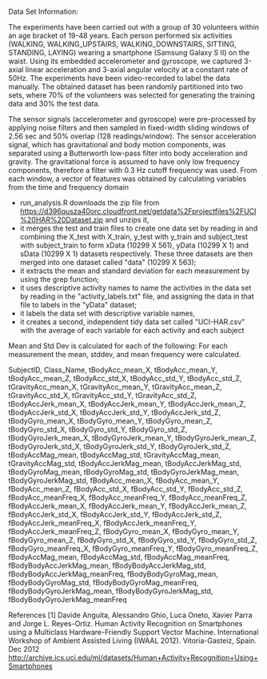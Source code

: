 Data Set Information:

The experiments have been carried out with a group of 30 volunteers within an age bracket of 19-48 years. Each person performed six activities (WALKING, WALKING_UPSTAIRS, WALKING_DOWNSTAIRS, SITTING, STANDING, LAYING) wearing a smartphone (Samsung Galaxy S II) on the waist. Using its embedded accelerometer and gyroscope, we captured 3-axial linear acceleration and 3-axial angular velocity at a constant rate of 50Hz. The experiments have been video-recorded to label the data manually. The obtained dataset has been randomly partitioned into two sets, where 70% of the volunteers was selected for generating the training data and 30% the test data.

The sensor signals (accelerometer and gyroscope) were pre-processed by applying noise filters and then sampled in fixed-width sliding windows of 2.56 sec and 50% overlap (128 readings/window). The sensor acceleration signal, which has gravitational and body motion components, was separated using a Butterworth low-pass filter into body acceleration and gravity. The gravitational force is assumed to have only low frequency components, therefore a filter with 0.3 Hz cutoff frequency was used. From each window, a vector of features was obtained by calculating variables from the time and frequency domain

- run_analysis.R downloads the zip file from https://d396qusza40orc.cloudfront.net/getdata%2Fprojectfiles%2FUCI%20HAR%20Dataset.zip and unzips it,
- it merges the test and train files to create one data set by reading in and combining the X_test with X_train, y_test with y_train and subject_test with subject_train to form xData (10299 X 561), yData (10299 X 1) and sData (10299 X 1) datasets respectively. These three datasets are then merged into one dataset called "data" (10299 X 563); 
- it extracts the mean and standard deviation for each measurement by using the grep function;
- it uses descriptive activity names to name the activities in the data set by reading in the "activity_labels.txt" file, and assigning the data in that file to labels in the "yData" dataset;
- it labels the data set with descriptive variable names,
- it creates a second, independent tidy data set called "UCI-HAR.csv" with the average of each variable for each activity and each subject

Mean and Std Dev is calculated for each of the following:
For each measurement the mean, stddev, and mean frequency were calculated.

SubjectID, Class_Name, tBodyAcc_mean_X, tBodyAcc_mean_Y, tBodyAcc_mean_Z, tBodyAcc_std_X, tBodyAcc_std_Y, tBodyAcc_std_Z, tGravityAcc_mean_X, tGravityAcc_mean_Y, tGravityAcc_mean_Z, tGravityAcc_std_X, tGravityAcc_std_Y, tGravityAcc_std_Z, tBodyAccJerk_mean_X, tBodyAccJerk_mean_Y, tBodyAccJerk_mean_Z, tBodyAccJerk_std_X, tBodyAccJerk_std_Y, tBodyAccJerk_std_Z, tBodyGyro_mean_X, tBodyGyro_mean_Y, tBodyGyro_mean_Z, tBodyGyro_std_X, tBodyGyro_std_Y, tBodyGyro_std_Z, tBodyGyroJerk_mean_X, tBodyGyroJerk_mean_Y, tBodyGyroJerk_mean_Z, tBodyGyroJerk_std_X, tBodyGyroJerk_std_Y, tBodyGyroJerk_std_Z, tBodyAccMag_mean, tBodyAccMag_std, tGravityAccMag_mean, tGravityAccMag_std, tBodyAccJerkMag_mean, tBodyAccJerkMag_std, tBodyGyroMag_mean, tBodyGyroMag_std, tBodyGyroJerkMag_mean, tBodyGyroJerkMag_std, fBodyAcc_mean_X, fBodyAcc_mean_Y, fBodyAcc_mean_Z, fBodyAcc_std_X, fBodyAcc_std_Y, fBodyAcc_std_Z, fBodyAcc_meanFreq_X, fBodyAcc_meanFreq_Y, fBodyAcc_meanFreq_Z, fBodyAccJerk_mean_X, fBodyAccJerk_mean_Y, fBodyAccJerk_mean_Z, fBodyAccJerk_std_X, fBodyAccJerk_std_Y, fBodyAccJerk_std_Z, fBodyAccJerk_meanFreq_X, fBodyAccJerk_meanFreq_Y, fBodyAccJerk_meanFreq_Z, fBodyGyro_mean_X, fBodyGyro_mean_Y, fBodyGyro_mean_Z, fBodyGyro_std_X, fBodyGyro_std_Y, fBodyGyro_std_Z, fBodyGyro_meanFreq_X, fBodyGyro_meanFreq_Y, fBodyGyro_meanFreq_Z, fBodyAccMag_mean, fBodyAccMag_std, fBodyAccMag_meanFreq, fBodyBodyAccJerkMag_mean, fBodyBodyAccJerkMag_std, fBodyBodyAccJerkMag_meanFreq, fBodyBodyGyroMag_mean, fBodyBodyGyroMag_std, fBodyBodyGyroMag_meanFreq, fBodyBodyGyroJerkMag_mean, fBodyBodyGyroJerkMag_std, fBodyBodyGyroJerkMag_meanFreq

References
[1] Davide Anguita, Alessandro Ghio, Luca Oneto, Xavier Parra and Jorge L. Reyes-Ortiz. Human Activity Recognition on Smartphones using a Multiclass Hardware-Friendly Support Vector Machine. International Workshop of Ambient Assisted Living (IWAAL 2012). Vitoria-Gasteiz, Spain. Dec 2012 http://archive.ics.uci.edu/ml/datasets/Human+Activity+Recognition+Using+Smartphones